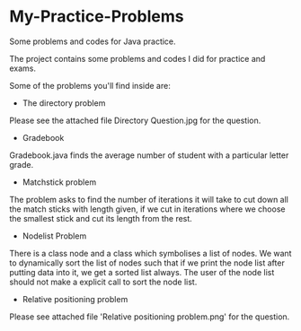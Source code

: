 # My-Practice-Problems
Some problems and codes for Java practice.

The project contains some problems and codes I did for practice and exams.

Some of the problems you'll find inside are:

- The directory problem

Please see the attached file Directory Question.jpg for the question.

- Gradebook

Gradebook.java finds the average number of student with a particular letter grade.

- Matchstick problem

The problem asks to find the number of iterations it will take to cut down all the match sticks with length given, if we cut in iterations where we choose the smallest stick and cut its length from the rest.

- Nodelist Problem

There is a class node and a class which symbolises a list of nodes.
We want to dynamically sort the list of nodes such that if we print the node list after putting data into it, we get a sorted list always. The user of the node list should not make a explicit call to sort the node list.
 
- Relative positioning problem

Please see attached file 'Relative positioning problem.png' for the question.
